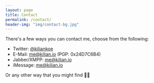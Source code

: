 ```yaml
---
layout: page
title: Contact
permalink: /contact/
header-img: "img/contact-bg.jpg"
---
```


There's a few ways you can contact me, choose from the following:

 - Twitter: [@kiliankoe](https://twitter.com/kiliankoe)
 - E-Mail: [me@kilian.io](mailto:me@kilian.io) (PGP: 0x24D7C6B4)
 - Jabber/XMPP: [me@kilian.io](xmpp:me@kilian.io)
 - iMessage: [me@kilian.io](imessage:me@kilian.io)

Or any other way that you might find ✌🏼
